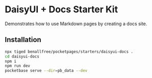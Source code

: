 # DaisyUI + Docs Starter Kit

Demonstrates how to use Markdown pages by creating a docs site.

## Installation

```bash
npx tiged benallfree/pocketpages/starters/daisyui-docs .
cd daisyui-docs
npm i
npm run dev
pocketbase serve --dir=pb_data --dev

```
